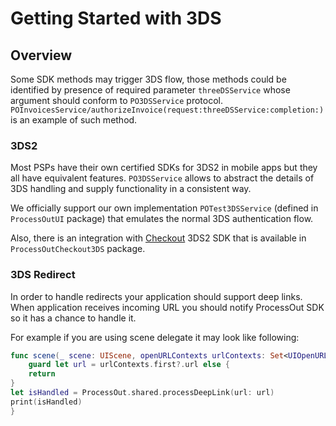 # Getting Started with 3DS

## Overview

Some SDK methods may trigger 3DS flow, those methods could be identified by presence of required parameter
`threeDSService` whose argument should conform to ``PO3DSService`` protocol.
``POInvoicesService/authorizeInvoice(request:threeDSService:completion:)`` is an example of such method.

### 3DS2

Most PSPs have their own certified SDKs for 3DS2 in mobile apps but they all have equivalent features. `PO3DSService`
allows to abstract the details of 3DS handling and supply functionality in a consistent way. 

We officially support our own implementation `POTest3DSService` (defined in `ProcessOutUI` package) that emulates
the normal 3DS authentication flow.

Also, there is an integration with [Checkout](https://checkout.com) 3DS2 SDK that is available in `ProcessOutCheckout3DS`
package.

### 3DS Redirect

In order to handle redirects your application should support deep links. When application receives incoming URL you
should notify ProcessOut SDK so it has a chance to handle it. 

For example if you are using scene delegate it may look like following:

```swift
func scene(_ scene: UIScene, openURLContexts urlContexts: Set<UIOpenURLContext>) {
    guard let url = urlContexts.first?.url else {
    return
}
let isHandled = ProcessOut.shared.processDeepLink(url: url)
print(isHandled)
}
```
